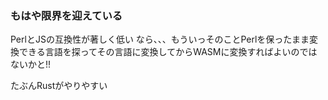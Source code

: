 ### もはや限界を迎えている

PerlとJSの互換性が著しく低い
なら、、、もういっそのことPerlを保ったまま変換できる言語を探ってその言語に変換してからWASMに変換すればよいのではないかと!!

たぶんRustがやりやすい